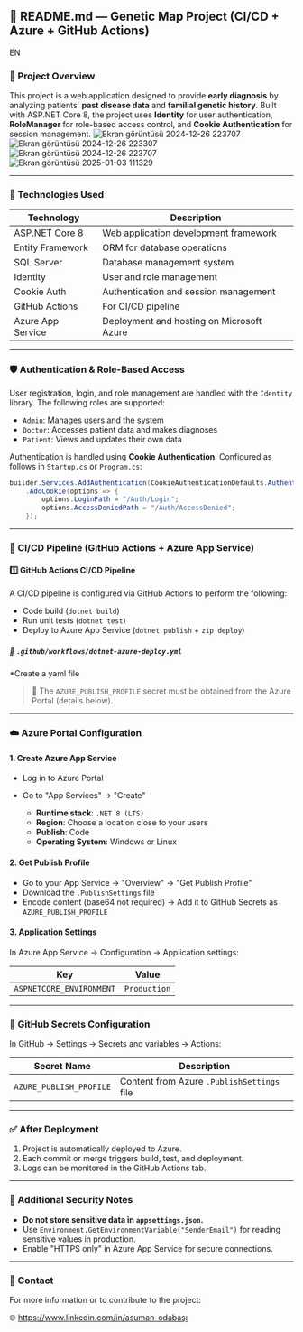 ## 📘 README.md — Genetic Map Project (CI/CD + Azure + GitHub Actions)
EN
### 👥 Project Overview

This project is a web application designed to provide **early diagnosis** by analyzing patients' **past disease data** and **familial genetic history**. Built with ASP.NET Core 8, the project uses **Identity** for user authentication, **RoleManager** for role-based access control, and **Cookie Authentication** for session management.
![Ekran görüntüsü 2024-12-26 223707](https://github.com/user-attachments/assets/f6a6ad10-da1c-4115-8820-480eaa12058f)
![Ekran görüntüsü 2024-12-26 223307](https://github.com/user-attachments/assets/b399bf97-38f1-4220-8874-1d389c8dda91)
![Ekran görüntüsü 2024-12-26 223707](https://github.com/user-attachments/assets/82c2c333-a8aa-4e81-bbc3-756dfeb1fce3)
![Ekran görüntüsü 2025-01-03 111329](https://github.com/user-attachments/assets/86a70913-b74a-46c2-9a16-9cbf41967672)

---

### 🔧 Technologies Used

| Technology        | Description                               |
| ----------------- | ----------------------------------------- |
| ASP.NET Core 8    | Web application development framework     |
| Entity Framework  | ORM for database operations               |
| SQL Server        | Database management system                |
| Identity          | User and role management                  |
| Cookie Auth       | Authentication and session management     |
| GitHub Actions    | For CI/CD pipeline                        |
| Azure App Service | Deployment and hosting on Microsoft Azure |

---

### 🛡 Authentication & Role-Based Access

User registration, login, and role management are handled with the `Identity` library. The following roles are supported:

* `Admin`: Manages users and the system
* `Doctor`: Accesses patient data and makes diagnoses
* `Patient`: Views and updates their own data

Authentication is handled using **Cookie Authentication**. Configured as follows in `Startup.cs` or `Program.cs`:

```csharp
builder.Services.AddAuthentication(CookieAuthenticationDefaults.AuthenticationScheme)
    .AddCookie(options => {
        options.LoginPath = "/Auth/Login";
        options.AccessDeniedPath = "/Auth/AccessDenied";
    });
```

---

### 🚀 CI/CD Pipeline (GitHub Actions + Azure App Service)

#### 1️⃣ GitHub Actions CI/CD Pipeline

A CI/CD pipeline is configured via GitHub Actions to perform the following:

* Code build (`dotnet build`)
* Run unit tests (`dotnet test`)
* Deploy to Azure App Service (`dotnet publish` + `zip deploy`)

##### 📄 `.github/workflows/dotnet-azure-deploy.yml`
*Create a yaml file


> 📌 The `AZURE_PUBLISH_PROFILE` secret must be obtained from the Azure Portal (details below).

---

### ☁️ Azure Portal Configuration

#### 1. Create Azure App Service

* Log in to Azure Portal
* Go to "App Services" → "Create"

  * **Runtime stack**: `.NET 8 (LTS)`
  * **Region**: Choose a location close to your users
  * **Publish**: Code
  * **Operating System**: Windows or Linux

#### 2. Get Publish Profile

* Go to your App Service → "Overview" → "Get Publish Profile"
* Download the `.PublishSettings` file
* Encode content (base64 not required) → Add it to GitHub Secrets as `AZURE_PUBLISH_PROFILE`

#### 3. Application Settings

In Azure App Service → Configuration → Application settings:

| Key                      | Value                  |
| ------------------------ | ---------------------- |
| `ASPNETCORE_ENVIRONMENT` | `Production`           |

---

### 🔐 GitHub Secrets Configuration

In GitHub → Settings → Secrets and variables → Actions:

| Secret Name             | Description                                |
| ----------------------- | ------------------------------------------ |
| `AZURE_PUBLISH_PROFILE` | Content from Azure `.PublishSettings` file |

---

### ✅ After Deployment

1. Project is automatically deployed to Azure.
2. Each commit or merge triggers build, test, and deployment.
3. Logs can be monitored in the GitHub Actions tab.

---

### 📌 Additional Security Notes

* **Do not store sensitive data in `appsettings.json`.**
* Use `Environment.GetEnvironmentVariable("SenderEmail")` for reading sensitive values in production.
* Enable "HTTPS only" in Azure App Service for secure connections.

---

### 📢 Contact

For more information or to contribute to the project:

🌐 https://www.linkedin.com/in/asuman-odabaşı
